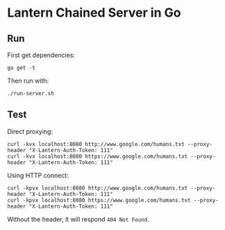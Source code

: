 # Lantern Chained Server in Go

## Run

First get dependencies:
```
go get -t
```
Then run with:

```
./run-server.sh
```

## Test

Direct proxying:

```
curl -kvx localhost:8080 http://www.google.com/humans.txt --proxy-header "X-Lantern-Auth-Token: 111"
curl -kvx localhost:8080 https://www.google.com/humans.txt --proxy-header "X-Lantern-Auth-Token: 111"
```

Using HTTP connect:

```
curl -kpvx localhost:8080 http://www.google.com/humans.txt --proxy-header "X-Lantern-Auth-Token: 111"
curl -kpvx localhost:8080 https://www.google.com/humans.txt --proxy-header "X-Lantern-Auth-Token: 111"
```

Without the header, it will respond `404 Not Found`.

